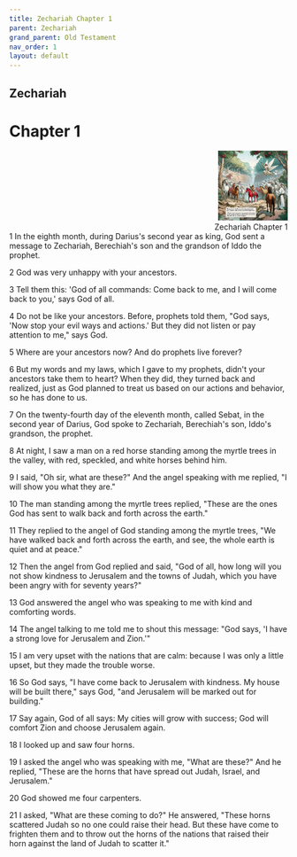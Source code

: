 ```yaml
---
title: Zechariah Chapter 1
parent: Zechariah
grand_parent: Old Testament
nav_order: 1
layout: default
---
```


## Zechariah

# Chapter 1

<div style="clear: both; text-align: right;">
    <img src="/assets/Image/Zechariah/500/1.jpg" alt="Zechariah Chapter 1" class="chapter-image" style="max-width: 25%; height: auto;"/>
    <figcaption style="font-size: 14px;">Zechariah Chapter 1</figcaption>
</div>
1 In the eighth month, during Darius's second year as king, God sent a message to Zechariah, Berechiah's son and the grandson of Iddo the prophet.

2 God was very unhappy with your ancestors.

3 Tell them this: 'God of all commands: Come back to me, and I will come back to you,' says God of all.

4 Do not be like your ancestors. Before, prophets told them, "God says, 'Now stop your evil ways and actions.' But they did not listen or pay attention to me," says God.

5 Where are your ancestors now? And do prophets live forever?

6 But my words and my laws, which I gave to my prophets, didn't your ancestors take them to heart? When they did, they turned back and realized, just as God planned to treat us based on our actions and behavior, so he has done to us.

7 On the twenty-fourth day of the eleventh month, called Sebat, in the second year of Darius, God spoke to Zechariah, Berechiah's son, Iddo's grandson, the prophet.

8 At night, I saw a man on a red horse standing among the myrtle trees in the valley, with red, speckled, and white horses behind him.

9 I said, "Oh sir, what are these?" And the angel speaking with me replied, "I will show you what they are."

10 The man standing among the myrtle trees replied, "These are the ones God has sent to walk back and forth across the earth."

11 They replied to the angel of God standing among the myrtle trees, "We have walked back and forth across the earth, and see, the whole earth is quiet and at peace."

12 Then the angel from God replied and said, "God of all, how long will you not show kindness to Jerusalem and the towns of Judah, which you have been angry with for seventy years?"

13 God answered the angel who was speaking to me with kind and comforting words.

14 The angel talking to me told me to shout this message: "God says, 'I have a strong love for Jerusalem and Zion.'"

15 I am very upset with the nations that are calm: because I was only a little upset, but they made the trouble worse.

16 So God says, "I have come back to Jerusalem with kindness. My house will be built there," says God, "and Jerusalem will be marked out for building."

17 Say again, God of all says: My cities will grow with success; God will comfort Zion and choose Jerusalem again.

18 I looked up and saw four horns.

19 I asked the angel who was speaking with me, "What are these?" And he replied, "These are the horns that have spread out Judah, Israel, and Jerusalem."

20 God showed me four carpenters.

21 I asked, "What are these coming to do?" He answered, "These horns scattered Judah so no one could raise their head. But these have come to frighten them and to throw out the horns of the nations that raised their horn against the land of Judah to scatter it."


